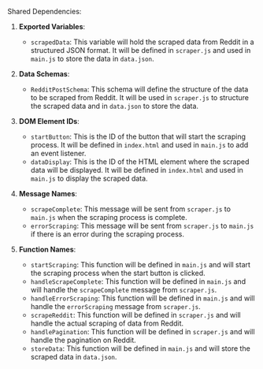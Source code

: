 Shared Dependencies:

1. **Exported Variables**: 
    - `scrapedData`: This variable will hold the scraped data from Reddit in a structured JSON format. It will be defined in `scraper.js` and used in `main.js` to store the data in `data.json`.

2. **Data Schemas**: 
    - `RedditPostSchema`: This schema will define the structure of the data to be scraped from Reddit. It will be used in `scraper.js` to structure the scraped data and in `data.json` to store the data.

3. **DOM Element IDs**: 
    - `startButton`: This is the ID of the button that will start the scraping process. It will be defined in `index.html` and used in `main.js` to add an event listener.
    - `dataDisplay`: This is the ID of the HTML element where the scraped data will be displayed. It will be defined in `index.html` and used in `main.js` to display the scraped data.

4. **Message Names**: 
    - `scrapeComplete`: This message will be sent from `scraper.js` to `main.js` when the scraping process is complete.
    - `errorScraping`: This message will be sent from `scraper.js` to `main.js` if there is an error during the scraping process.

5. **Function Names**: 
    - `startScraping`: This function will be defined in `main.js` and will start the scraping process when the start button is clicked.
    - `handleScrapeComplete`: This function will be defined in `main.js` and will handle the `scrapeComplete` message from `scraper.js`.
    - `handleErrorScraping`: This function will be defined in `main.js` and will handle the `errorScraping` message from `scraper.js`.
    - `scrapeReddit`: This function will be defined in `scraper.js` and will handle the actual scraping of data from Reddit.
    - `handlePagination`: This function will be defined in `scraper.js` and will handle the pagination on Reddit.
    - `storeData`: This function will be defined in `main.js` and will store the scraped data in `data.json`.